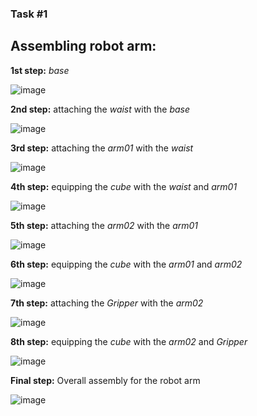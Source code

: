 ### Task #1
## Assembling robot arm:

**1st step:** _base_

![image](https://user-images.githubusercontent.com/85939115/122606360-7eb3c000-d081-11eb-9b1a-4b749468a5cd.png)

**2nd step:** attaching the _waist_ with the _base_

![image](https://user-images.githubusercontent.com/85939115/122606475-a9057d80-d081-11eb-9dbc-316656e1e667.png)

**3rd step:** attaching the _arm01_ with the _waist_

![image](https://user-images.githubusercontent.com/85939115/122606527-bcb0e400-d081-11eb-8be6-c78e8de2864e.png)

**4th step:** equipping the _cube_ with the _waist_ and _arm01_

![image](https://user-images.githubusercontent.com/85939115/122606583-d81bef00-d081-11eb-889a-82243a0c9c41.png)

**5th step:**  attaching the _arm02_ with the _arm01_

![image](https://user-images.githubusercontent.com/85939115/122606604-e66a0b00-d081-11eb-89d9-bbc933e0c9e7.png)

**6th step:** equipping the _cube_ with the _arm01_ and _arm02_

![image](https://user-images.githubusercontent.com/85939115/122606645-f5e95400-d081-11eb-9182-ad3d1c7b3b04.png)

**7th step:**  attaching the _Gripper_ with the _arm02_

![image](https://user-images.githubusercontent.com/85939115/122606696-06013380-d082-11eb-91d9-3b2ebc7cda52.png)

**8th step:** equipping the _cube_ with the _arm02_ and _Gripper_

![image](https://user-images.githubusercontent.com/85939115/122606730-11ecf580-d082-11eb-9e67-d1c6eeaf54d2.png)

**Final step:** Overall assembly for the robot arm

![image](https://user-images.githubusercontent.com/85939115/122607787-c9ced280-d083-11eb-8826-f544e2568368.png)

